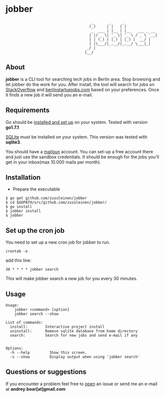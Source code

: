 # jobber

                                           _       _     _               
                                          (_)     | |   | |              
                                           _  ___ | |__ | |__   ___ _ __ 
                                          | |/ _ \| '_ \| '_ \ / _ \ '__|
                                          | | (_) | |_) | |_) |  __/ |   
                                          | |\___/|_.__/|_.__/ \___|_|   
                                         _/ |                            
                                        |__/                             




## About

**jobber** is a CLI tool for searching tech jobs in Berlin area. Stop browsing and let jobber do the work for you.
After install, the tool will search for jobs on [StackOverflow](http://stackoverflow.com/) and [berlinstartupjobs.com](http://berlinstartupjobs.com/) based on your preferences. Once it finds a new job it will send you an e-mail.

## Requirements

Go should be [installed and set up](https://golang.org/doc/install) on your system. Tested with version **go1.7.1**

[SQLite](https://sqlite.org/) must be installed on your system. This version was tested with **sqlite3**.

You should have a [mailgun](http://www.mailgun.com/) account. You can set-up a free account there and just use the sandbox credentials. It should be enough for the jobs you'll get in your inbox(max 10.000 mails per month).

## Installation

* Prepare the executable 

```shell
$ go get github.com/zuzuleinen/jobber
$ cd $GOPATH/src/github.com/zuzuleinen/jobber/
$ go install
$ jobber install
$ jobber
```

## Set up the cron job

You need to set up a new cron job for jobber to run.

```shell
crontab -e
```
add this line:
```
30 * * * * jobber search
```

This will make jobber search a new job for you every 30 minutes. 


## Usage

```shell
Usage:
    jobber <command> [option]
    jobber search --show

List of commands:
  install:        Interactive project install
  uninstall:      Remove sqlite database from home directory
  search:         Search for new jobs and send e-mail if any


Options:
  -h --help         Show this screen.
  -s --show         Display output when using 'jobber search'
```



## Questions or suggestions
If you encounter a problem feel free to [open](https://github.com/zuzuleinen/dave/issues/new) an issue or send me an e-mail at **andrey.boar[at]gmail.com**
